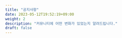 ```yaml
---
title: "공지사항"
date: 2023-05-12T19:52:19+09:00
weight: 2
description: "커뮤니티에 어떤 변화가 있었는지 알려드립니다."
draft: false
---
```

